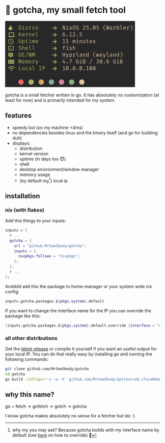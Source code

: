 # 🐹 gotcha, my small fetch tool

![preview](.github/assets/preview.png)

gotcha is a small fetcher written in go. It has absolutely no customization (at least for now) and is primarily intended for my system.

## features

- speedy boi (on my machine <4ms)
- no dependencies besides linux and the binary itself (and go for building duh)
- displays:
  - distribution
  - kernel version
  - uptime (in days too 😈)
  - shell
  - desktop environment/window manager
  - memory usage
  - (by default my[^1]) local ip

[^1]: why my you may ask? Because gotcha builds with my interface name by default (see [here](#overrideInterface) on how to override) 🤡

## installation

### nix (with flakes)

Add this thingy to your inputs:

```nix
inputs = {
  # ...
  gotcha = {
    url = "github:MrSom3body/gotcha";
    inputs = {
      nixpkgs.follows = "nixpkgs";
    };
  };
  # ...
};
```

Andddd add this the package to home-manager or your system wide nix config:

```nix
inputs.gotcha.packages.${pkgs.system}.default
```

If you want to change the interface name for the IP you can override the package like this:

<a id="overrideInterface"></a>

```nix
(inputs.gotcha.packages.${pkgs.system}.default.override {interface = "ens33";})
```

### all other distributions

Get the [latest release](https://github.com/MrSom3body/gotcha/releases) or compile it yourself if you want an useful output for your local IP. You can do that really easy by installing go and running the following commands:

```bash
git clone github.com/MrSom3body/gotcha
cd gotcha
go build -ldflags="-s -w -X 'github.com/MrSom3body/gotcha/cmd.ifaceName=INTERFACE'"
```

## why this name?

go + fetch → gofetch → gotch → gotcha

I know gotcha makes absolutely no sense for a fetcher but idc :)
